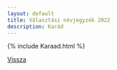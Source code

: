 ```yaml
---
layout: default
title: Választási névjegyzék 2022
description: Karád
---
```


{% include Karaad.html %}

[Vissza](./)